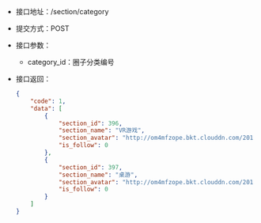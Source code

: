 * 接口地址：/section/category

* 提交方式：POST

* 接口参数：

  * category\_id：圈子分类编号

* 接口返回：

  ```json
  {
      "code": 1,
      "data": [
          {
              "section_id": 396,
              "section_name": "VR游戏",
              "section_avatar": "http://om4mfzope.bkt.clouddn.com/2017-03-27-18-36-35518?imageView2/2/w/100",
              "is_follow": 0
          },
          {
              "section_id": 397,
              "section_name": "桌游",
              "section_avatar": "http://om4mfzope.bkt.clouddn.com/2017-03-27-18-36-01170?imageView2/2/w/100",
              "is_follow": 0
          }
      ]
  }
  ```



